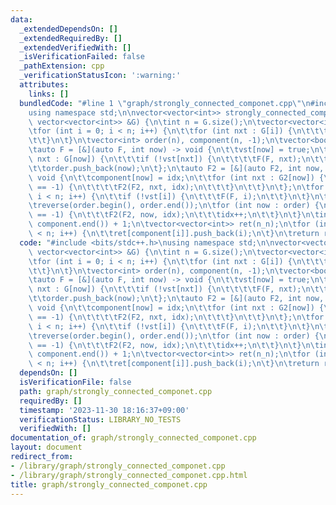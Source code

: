 ```yaml
---
data:
  _extendedDependsOn: []
  _extendedRequiredBy: []
  _extendedVerifiedWith: []
  _isVerificationFailed: false
  _pathExtension: cpp
  _verificationStatusIcon: ':warning:'
  attributes:
    links: []
  bundledCode: "#line 1 \"graph/strongly_connected_componet.cpp\"\n#include <bits/stdc++.h>\n\
    using namespace std;\n\nvector<vector<int>> strongly_connected_components_decomposition(const\
    \ vector<vector<int>> &G) {\n\tint n = G.size();\n\tvector<vector<int>> G2(n);\n\
    \tfor (int i = 0; i < n; i++) {\n\t\tfor (int nxt : G[i]) {\n\t\t\tG2[nxt].push_back(i);\n\
    \t\t}\n\t}\n\tvector<int> order(n), component(n, -1);\n\tvector<bool> vst(n);\n\
    \tauto F = [&](auto F, int now) -> void {\n\t\tvst[now] = true;\n\t\tfor (int\
    \ nxt : G[now]) {\n\t\t\tif (!vst[nxt]) {\n\t\t\t\tF(F, nxt);\n\t\t\t}\n\t\t}\n\
    \t\torder.push_back(now);\n\t};\n\tauto F2 = [&](auto F2, int now, int idx) ->\
    \ void {\n\t\tcomponent[now] = idx;\n\t\tfor (int nxt : G2[now]) {\n\t\t\tif (component[nxt]\
    \ == -1) {\n\t\t\t\tF2(F2, nxt, idx);\n\t\t\t}\n\t\t}\n\t};\n\tfor (int i = 0;\
    \ i < n; i++) {\n\t\tif (!vst[i]) {\n\t\t\tF(F, i);\n\t\t}\n\t}\n\tint idx = 0;\n\
    \treverse(order.begin(), order.end());\n\tfor (int now : order) {\n\t\tif (component[now]\
    \ == -1) {\n\t\t\tF2(F2, now, idx);\n\t\t\tidx++;\n\t\t}\n\t}\n\tint n_n = *max_element(component.begin(),\
    \ component.end()) + 1;\n\tvector<vector<int>> ret(n_n);\n\tfor (int i = 0; i\
    \ < n; i++) {\n\t\tret[component[i]].push_back(i);\n\t}\n\treturn ret;\n}\n"
  code: "#include <bits/stdc++.h>\nusing namespace std;\n\nvector<vector<int>> strongly_connected_components_decomposition(const\
    \ vector<vector<int>> &G) {\n\tint n = G.size();\n\tvector<vector<int>> G2(n);\n\
    \tfor (int i = 0; i < n; i++) {\n\t\tfor (int nxt : G[i]) {\n\t\t\tG2[nxt].push_back(i);\n\
    \t\t}\n\t}\n\tvector<int> order(n), component(n, -1);\n\tvector<bool> vst(n);\n\
    \tauto F = [&](auto F, int now) -> void {\n\t\tvst[now] = true;\n\t\tfor (int\
    \ nxt : G[now]) {\n\t\t\tif (!vst[nxt]) {\n\t\t\t\tF(F, nxt);\n\t\t\t}\n\t\t}\n\
    \t\torder.push_back(now);\n\t};\n\tauto F2 = [&](auto F2, int now, int idx) ->\
    \ void {\n\t\tcomponent[now] = idx;\n\t\tfor (int nxt : G2[now]) {\n\t\t\tif (component[nxt]\
    \ == -1) {\n\t\t\t\tF2(F2, nxt, idx);\n\t\t\t}\n\t\t}\n\t};\n\tfor (int i = 0;\
    \ i < n; i++) {\n\t\tif (!vst[i]) {\n\t\t\tF(F, i);\n\t\t}\n\t}\n\tint idx = 0;\n\
    \treverse(order.begin(), order.end());\n\tfor (int now : order) {\n\t\tif (component[now]\
    \ == -1) {\n\t\t\tF2(F2, now, idx);\n\t\t\tidx++;\n\t\t}\n\t}\n\tint n_n = *max_element(component.begin(),\
    \ component.end()) + 1;\n\tvector<vector<int>> ret(n_n);\n\tfor (int i = 0; i\
    \ < n; i++) {\n\t\tret[component[i]].push_back(i);\n\t}\n\treturn ret;\n}"
  dependsOn: []
  isVerificationFile: false
  path: graph/strongly_connected_componet.cpp
  requiredBy: []
  timestamp: '2023-11-30 18:16:37+09:00'
  verificationStatus: LIBRARY_NO_TESTS
  verifiedWith: []
documentation_of: graph/strongly_connected_componet.cpp
layout: document
redirect_from:
- /library/graph/strongly_connected_componet.cpp
- /library/graph/strongly_connected_componet.cpp.html
title: graph/strongly_connected_componet.cpp
---
```

